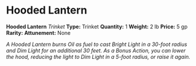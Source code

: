 # Hooded Lantern

**Hooded Lantern**
_Trinket_
**Type:** Trinket
**Quantity:** 1
**Weight:** 2 lb
**Price:** 5 gp
**Rarity:** 
**Attunement:** None

*A Hooded Lantern burns Oil as fuel to cast Bright Light in a 30-foot radius and Dim Light for an additional 30 feet. As a Bonus Action, you can lower the hood, reducing the light to Dim Light in a 5-foot radius, or raise it again.*